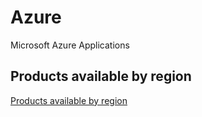 # Azure
Microsoft Azure Applications

## Products available by region
[Products available by region](https://azure.microsoft.com/en-us/explore/global-infrastructure/products-by-region#products-by-region_tab0)
